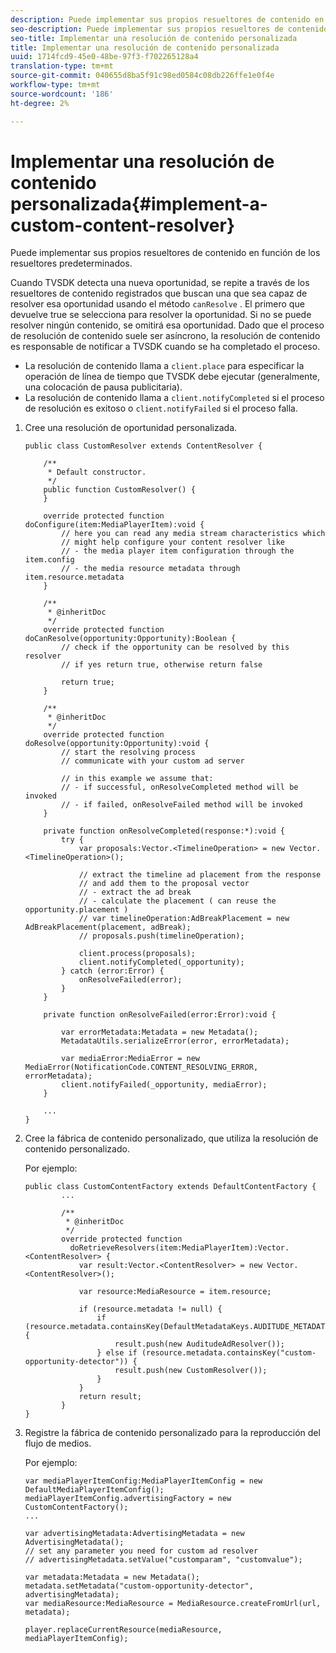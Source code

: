 ```yaml
---
description: Puede implementar sus propios resueltores de contenido en función de los resueltores predeterminados.
seo-description: Puede implementar sus propios resueltores de contenido en función de los resueltores predeterminados.
seo-title: Implementar una resolución de contenido personalizada
title: Implementar una resolución de contenido personalizada
uuid: 1714fcd9-45e0-48be-97f3-f702265128a4
translation-type: tm+mt
source-git-commit: 040655d8ba5f91c98ed0584c08db226ffe1e0f4e
workflow-type: tm+mt
source-wordcount: '186'
ht-degree: 2%

---
```



# Implementar una resolución de contenido personalizada{#implement-a-custom-content-resolver}

Puede implementar sus propios resueltores de contenido en función de los resueltores predeterminados.

Cuando TVSDK detecta una nueva oportunidad, se repite a través de los resueltores de contenido registrados que buscan una que sea capaz de resolver esa oportunidad usando el método `canResolve` . El primero que devuelve true se selecciona para resolver la oportunidad. Si no se puede resolver ningún contenido, se omitirá esa oportunidad. Dado que el proceso de resolución de contenido suele ser asíncrono, la resolución de contenido es responsable de notificar a TVSDK cuando se ha completado el proceso.

* La resolución de contenido llama a `client.place` para especificar la operación de línea de tiempo que TVSDK debe ejecutar (generalmente, una colocación de pausa publicitaria).
* La resolución de contenido llama a `client.notifyCompleted` si el proceso de resolución es exitoso o `client.notifyFailed` si el proceso falla.

1. Cree una resolución de oportunidad personalizada.

   ```
   public class CustomResolver extends ContentResolver { 
   
       /** 
        * Default constructor. 
        */ 
       public function CustomResolver() { 
       } 
   
       override protected function doConfigure(item:MediaPlayerItem):void { 
           // here you can read any media stream characteristics which 
           // might help configure your content resolver like 
           // - the media player item configuration through the item.config 
           // - the media resource metadata through item.resource.metadata 
       } 
   
       /** 
        * @inheritDoc 
        */ 
       override protected function doCanResolve(opportunity:Opportunity):Boolean { 
           // check if the opportunity can be resolved by this resolver 
           // if yes return true, otherwise return false 
   
           return true; 
       } 
   
       /** 
        * @inheritDoc 
        */ 
       override protected function doResolve(opportunity:Opportunity):void { 
           // start the resolving process 
           // communicate with your custom ad server 
   
           // in this example we assume that: 
           // - if successful, onResolveCompleted method will be invoked 
           // - if failed, onResolveFailed method will be invoked 
       } 
   
       private function onResolveCompleted(response:*):void { 
           try { 
               var proposals:Vector.<TimelineOperation> = new Vector.<TimelineOperation>(); 
   
               // extract the timeline ad placement from the response 
               // and add them to the proposal vector 
               // - extract the ad break 
               // - calculate the placement ( can reuse the opportunity.placement ) 
               // var timelineOperation:AdBreakPlacement = new AdBreakPlacement(placement, adBreak); 
               // proposals.push(timelineOperation); 
   
               client.process(proposals); 
               client.notifyCompleted(_opportunity); 
           } catch (error:Error) { 
               onResolveFailed(error); 
           } 
       } 
   
       private function onResolveFailed(error:Error):void { 
   
           var errorMetadata:Metadata = new Metadata(); 
           MetadataUtils.serializeError(error, errorMetadata); 
   
           var mediaError:MediaError = new MediaError(NotificationCode.CONTENT_RESOLVING_ERROR, errorMetadata); 
           client.notifyFailed(_opportunity, mediaError); 
       } 
   
       ... 
   }
   ```

1. Cree la fábrica de contenido personalizado, que utiliza la resolución de contenido personalizado.

   Por ejemplo:

   ```
   public class CustomContentFactory extends DefaultContentFactory { 
           ... 
   
           /** 
            * @inheritDoc 
            */ 
           override protected function  
             doRetrieveResolvers(item:MediaPlayerItem):Vector.<ContentResolver> { 
               var result:Vector.<ContentResolver> = new Vector.<ContentResolver>(); 
   
               var resource:MediaResource = item.resource; 
   
               if (resource.metadata != null) { 
                   if (resource.metadata.containsKey(DefaultMetadataKeys.AUDITUDE_METADATA_KEY)) { 
                       result.push(new AuditudeAdResolver()); 
                   } else if (resource.metadata.containsKey("custom-opportunity-detector")) { 
                       result.push(new CustomResolver()); 
                   } 
               } 
               return result; 
           } 
   }
   ```

1. Registre la fábrica de contenido personalizado para la reproducción del flujo de medios.

   Por ejemplo:

   ```
   var mediaPlayerItemConfig:MediaPlayerItemConfig = new DefaultMediaPlayerItemConfig(); 
   mediaPlayerItemConfig.advertisingFactory = new CustomContentFactory(); 
   ... 
   
   var advertisingMetadata:AdvertisingMetadata = new AdvertisingMetadata(); 
   // set any parameter you need for custom ad resolver 
   // advertisingMetadata.setValue("customparam", "customvalue"); 
   
   var metadata:Metadata = new Metadata(); 
   metadata.setMetadata("custom-opportunity-detector", advertisingMetadata); 
   var mediaResource:MediaResource = MediaResource.createFromUrl(url, metadata);
   
   player.replaceCurrentResource(mediaResource, mediaPlayerItemConfig);
   ```


